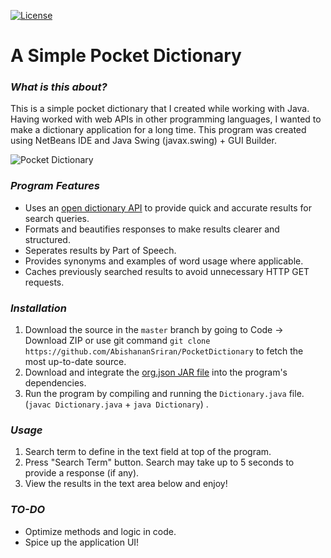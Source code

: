 [![License](https://img.shields.io/badge/License-Apache%202.0-blue.svg)](https://opensource.org/licenses/Apache-2.0)
# A Simple Pocket Dictionary

### *What is this about?* 
   This is a simple pocket dictionary that I created while working with Java. Having worked with web APIs in other programming languages, I wanted to make a dictionary application for a long time. This program was created using NetBeans IDE and Java Swing (javax.swing) + GUI Builder.
 
![Pocket Dictionary](https://user-images.githubusercontent.com/83186961/116798355-87920780-aabc-11eb-9967-c42b6261eb22.png)
 
### *Program Features*
* Uses an [open dictionary API](https://dictionaryapi.dev) to provide quick and accurate results for search queries.
* Formats and beautifies responses to make results clearer and structured.
* Seperates results by Part of Speech.
* Provides synonyms and examples of word usage where applicable.
* Caches previously searched results to avoid unnecessary HTTP GET requests.

### *Installation*
1. Download the source in the `master` branch by going to Code -> Download ZIP or use git command `git clone https://github.com/AbishananSriran/PocketDictionary` to fetch the most up-to-date source. 
2. Download and integrate the [org.json JAR file](https://mvnrepository.com/artifact/org.json/json) into the program's dependencies.
3. Run the program by compiling and running the `Dictionary.java` file. (`javac Dictionary.java` + `java Dictionary`) 
.
### *Usage*
1.  Search term to define in the text field at top of the program.
2.  Press "Search Term" button. Search may take up to 5 seconds to provide a response (if any).
3.  View the results in the text area below and enjoy!

### *TO-DO*
* Optimize methods and logic in code.
* Spice up the application UI!
